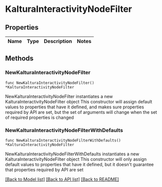 # KalturaInteractivityNodeFilter

## Properties

Name | Type | Description | Notes
------------ | ------------- | ------------- | -------------

## Methods

### NewKalturaInteractivityNodeFilter

`func NewKalturaInteractivityNodeFilter() *KalturaInteractivityNodeFilter`

NewKalturaInteractivityNodeFilter instantiates a new KalturaInteractivityNodeFilter object
This constructor will assign default values to properties that have it defined,
and makes sure properties required by API are set, but the set of arguments
will change when the set of required properties is changed

### NewKalturaInteractivityNodeFilterWithDefaults

`func NewKalturaInteractivityNodeFilterWithDefaults() *KalturaInteractivityNodeFilter`

NewKalturaInteractivityNodeFilterWithDefaults instantiates a new KalturaInteractivityNodeFilter object
This constructor will only assign default values to properties that have it defined,
but it doesn't guarantee that properties required by API are set


[[Back to Model list]](../README.md#documentation-for-models) [[Back to API list]](../README.md#documentation-for-api-endpoints) [[Back to README]](../README.md)


